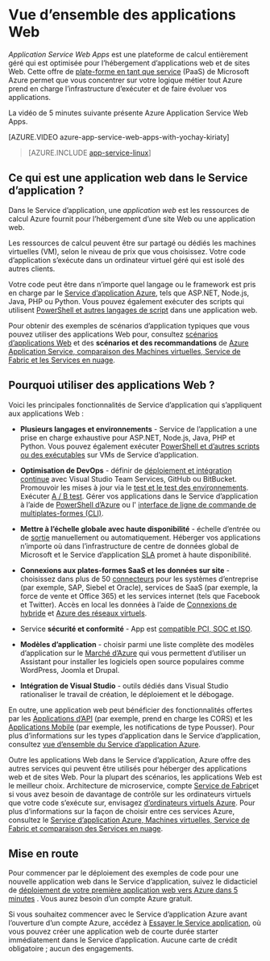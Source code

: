 <properties
    pageTitle="Vue des applications Web | Microsoft Azure"
    description="Découvrez comment le Service d’application Azure vous permet de développer et d’héberger des applications web"
    services="app-service\web"
    documentationCenter=""
    authors="cephalin"
    manager="erikre"
    editor=""/>

<tags
    ms.service="app-service-web"
    ms.workload="web"
    ms.tgt_pltfrm="na"
    ms.devlang="na"
    ms.topic="get-started-article"
    ms.date="10/28/2016"
    ms.author="cephalin"/>

# <a name="web-apps-overview"></a>Vue d’ensemble des applications Web

*Application Service Web Apps* est une plateforme de calcul entièrement géré qui est optimisée pour l’hébergement d’applications web et de sites Web. Cette offre de [plate-forme en tant que service](https://en.wikipedia.org/wiki/Platform_as_a_service) (PaaS) de Microsoft Azure permet que vous concentrer sur votre logique métier tout Azure prend en charge l’infrastructure d’exécuter et de faire évoluer vos applications.

La vidéo de 5 minutes suivante présente Azure Application Service Web Apps.

[AZURE.VIDEO azure-app-service-web-apps-with-yochay-kiriaty]

>[AZURE.INCLUDE [app-service-linux](../../includes/app-service-linux.md)]

## <a name="what-is-a-web-app-in-app-service"></a>Ce qui est une application web dans le Service d’application ?

Dans le Service d’application, une *application web* est les ressources de calcul Azure fournit pour l’hébergement d’une site Web ou une application web.  

Les ressources de calcul peuvent être sur partagé ou dédiés les machines virtuelles (VM), selon le niveau de prix que vous choisissez. Votre code d’application s’exécute dans un ordinateur virtuel géré qui est isolé des autres clients.

Votre code peut être dans n’importe quel langage ou le framework est pris en charge par le [Service d’application Azure](../app-service/app-service-value-prop-what-is.md), tels que ASP.NET, Node.js, Java, PHP ou Python. Vous pouvez également exécuter des scripts qui utilisent [PowerShell et autres langages de script](web-sites-create-web-jobs.md#acceptablefiles) dans une application web.

Pour obtenir des exemples de scénarios d’application typiques que vous pouvez utiliser des applications Web pour, consultez [scénarios d’applications Web](https://azure.microsoft.com/documentation/scenarios/web-app/) et des **scénarios et des recommandations** de [Azure Application Service, comparaison des Machines virtuelles, Service de Fabric et les Services en nuage](choose-web-site-cloud-service-vm.md#scenarios).

## <a name="why-use-web-apps"></a>Pourquoi utiliser des applications Web ?

Voici les principales fonctionnalités de Service d’application qui s’appliquent aux applications Web :

- **Plusieurs langages et environnements** - Service de l’application a une prise en charge exhaustive pour ASP.NET, Node.js, Java, PHP et Python. Vous pouvez également exécuter [PowerShell et d’autres scripts ou des exécutables](../app-service-web/web-sites-create-web-jobs.md) sur VMs de Service d’application.

- **Optimisation de DevOps** - définir de [déploiement et intégration continue](../app-service-web/app-service-continuous-deployment.md) avec Visual Studio Team Services, GitHub ou BitBucket. Promouvoir les mises à jour via le [test et le test des environnements](../app-service-web/web-sites-staged-publishing.md). Exécuter [A / B test](../app-service-web/app-service-web-test-in-production-get-start.md). Gérer vos applications dans le Service d’application à l’aide de [PowerShell d’Azure](../powershell-install-configure.md) ou l' [interface de ligne de commande de multiplates-formes (CLI)](../xplat-cli-install.md).

- **Mettre à l’échelle globale avec haute disponibilité** - échelle [](../app-service-web/web-sites-scale.md) d’entrée ou de [sortie](../monitoring-and-diagnostics/insights-how-to-scale.md) manuellement ou automatiquement. Héberger vos applications n’importe où dans l’infrastructure de centre de données global de Microsoft et le Service d’application [SLA](https://azure.microsoft.com/support/legal/sla/app-service/) promet à haute disponibilité.

- **Connexions aux plates-formes SaaS et les données sur site** - choisissez dans plus de 50 [connecteurs](../connectors/apis-list.md) pour les systèmes d’entreprise (par exemple, SAP, Siebel et Oracle), services de SaaS (par exemple, la force de vente et Office 365) et les services internet (tels que Facebook et Twitter). Accès en local les données à l’aide de [Connexions de hybride](../biztalk-services/integration-hybrid-connection-overview.md) et [Azure des réseaux virtuels](../app-service-web/web-sites-integrate-with-vnet.md).

- Service **sécurité et conformité** - App est [compatible PCI, SOC et ISO](https://www.microsoft.com/TrustCenter/).

- **Modèles d’application** - choisir parmi une liste complète des modèles d’application sur le [Marché d’Azure](https://azure.microsoft.com/marketplace/) qui vous permettent d’utiliser un Assistant pour installer les logiciels open source populaires comme WordPress, Joomla et Drupal.

- **Intégration de Visual Studio** - outils dédiés dans Visual Studio rationaliser le travail de création, le déploiement et le débogage.

En outre, une application web peut bénéficier des fonctionnalités offertes par les [Applications d’API](../app-service-api/app-service-api-apps-why-best-platform.md) (par exemple, prend en charge les CORS) et les [Applications Mobile](../app-service-mobile/app-service-mobile-value-prop.md) (par exemple, les notifications de type Pousser). Pour plus d’informations sur les types d’application dans le Service d’application, consultez [vue d’ensemble du Service d’application Azure](../app-service/app-service-value-prop-what-is.md).

Outre les applications Web dans le Service d’application, Azure offre des autres services qui peuvent être utilisés pour héberger des applications web et de sites Web. Pour la plupart des scénarios, les applications Web est le meilleur choix.  Architecture de microservice, compte [Service de Fabric](https://azure.microsoft.com/documentation/services/service-fabric)et si vous avez besoin de davantage de contrôle sur les ordinateurs virtuels que votre code s’exécute sur, envisagez [d’ordinateurs virtuels Azure](https://azure.microsoft.com/documentation/services/virtual-machines/). Pour plus d’informations sur la façon de choisir entre ces services Azure, consultez le [Service d’application Azure, Machines virtuelles, Service de Fabric et comparaison des Services en nuage](choose-web-site-cloud-service-vm.md).

## <a name="getting-started"></a>Mise en route

Pour commencer par le déploiement des exemples de code pour une nouvelle application web dans le Service d’application, suivez le didacticiel de [déploiement de votre première application web vers Azure dans 5 minutes](app-service-web-get-started.md) . Vous aurez besoin d’un compte Azure gratuit.

Si vous souhaitez commencer avec le Service d’application Azure avant l’ouverture d’un compte Azure, accédez à [Essayer le Service application](http://go.microsoft.com/fwlink/?LinkId=523751), où vous pouvez créer une application web de courte durée starter immédiatement dans le Service d’application. Aucune carte de crédit obligatoire ; aucun des engagements.
